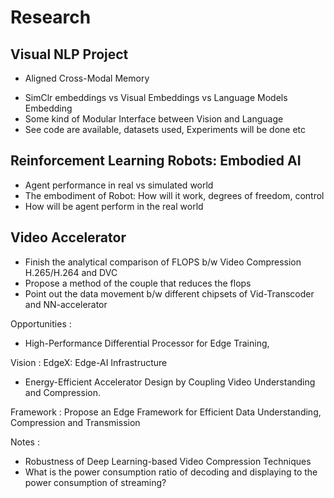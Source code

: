 # Research

## Visual NLP Project

- Aligned Cross-Modal Memory
* SimClr embeddings vs Visual Embeddings vs Language Models Embedding
* Some kind of Modular Interface between Vision and Language 
* See code are available, datasets used, Experiments will be done etc

## Reinforcement Learning Robots: Embodied AI

* Agent performance in real vs simulated world
* The embodiment of Robot: How will it work, degrees of freedom, control
* How will be agent perform in the real world

## Video Accelerator

* Finish the analytical comparison of FLOPS b/w Video Compression H.265/H.264 and DVC&#x20;
* Propose a method of the couple that reduces the flops&#x20;
* Point out the data movement b/w different chipsets of Vid-Transcoder and NN-accelerator

Opportunities : 
* High-Performance Differential Processor for Edge Training,

Vision : EdgeX: Edge-AI Infrastructure

* Energy-Efficient Accelerator Design by Coupling Video Understanding and Compression.&#x20;

Framework :
Propose an Edge Framework for Efficient Data Understanding, Compression and Transmission

Notes :

- Robustness of Deep Learning-based Video Compression Techniques
- What is the power consumption ratio of decoding and displaying to the power consumption of streaming?
